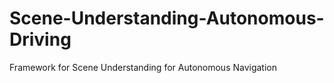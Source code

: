 # Scene-Understanding-Autonomous-Driving
Framework for Scene Understanding for Autonomous Navigation 
